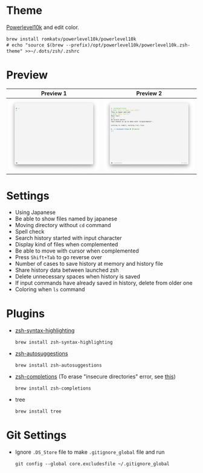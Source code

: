 # Theme

[Powerlevel10k](https://github.com/romkatv/powerlevel10k) and edit color.

```shell
brew install romkatv/powerlevel10k/powerlevel10k
# echo "source $(brew --prefix)/opt/powerlevel10k/powerlevel10k.zsh-theme" >>~/.dots/zsh/.zshrc
```

# Preview

| Preview 1                                    | Preview 2                                    |
| -------------------------------------------- | -------------------------------------------- |
| ![Preview 1](Images/Preview/Preview%201.png) | ![Preview 2](Images/Preview/Preview%202.png) |

# Settings

-   Using Japanese
-   Be able to show files named by japanese
-   Moving directory without `cd` command
-   Spell check
-   Search history started with input character
-   Display kind of files when complemented
-   Be able to move with cursor when complemented
-   Press `Shift+Tab` to go reverse over
-   Number of cases to save history at memory and history file
-   Share history data between launched zsh
-   Delete unnecessary spaces when history is saved
-   If input commands have already saved in history, delete from older one
-   Coloring when `ls` command

# Plugins

-   [zsh-syntax-highlighting](https://github.com/zsh-users/zsh-syntax-highlighting)
    ```shell
    brew install zsh-syntax-highlighting
    ```

-   [zsh-autosuggestions](https://github.com/zsh-users/zsh-autosuggestions)
    ```shell
    brew install zsh-autosuggestions
    ```

-   [zsh-completions](https://github.com/zsh-users/zsh-completions)
    (To erase "insecure directories" error, see [this](https://qiita.com/riku929hr/items/d2a15276e94bd2b11e75))
    ```shell
    brew install zsh-completions
    ```

-   tree
    ```shell
    brew install tree
    ```

# Git Settings

-   Ignore `.DS_Store` file to make `.gitignore_global` file and run
    ```shell
    git config --global core.excludesfile ~/.gitignore_global
    ```

